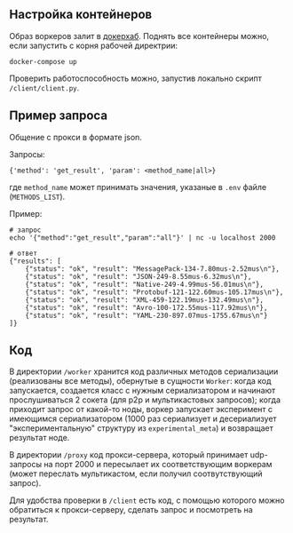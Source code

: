 ## Настройка контейнеров
Образ воркеров залит в [докерхаб](https://hub.docker.com/repository/docker/exponenci/compare-serializer/general). Поднять все контейнеры можно, если запустить c корня рабочей директрии: 
```
docker-compose up
```
Проверить работоспособность можно, запустив локально скрипт `/client/client.py`.

## Пример запроса
Общение с прокси в формате json.

Запросы: 
``` 
{'method': 'get_result', 'param': <method_name|all>}
```
где `method_name` может принимать значения, указаные в `.env` файле (`METHODS_LIST`).

Пример: 
``` 
# запрос
echo '{"method":"get_result","param":"all"}' | nc -u localhost 2000
```

```
# ответ
{"results": [
    {"status": "ok", "result": "MessagePack-134-7.80mus-2.52mus\n"}, 
    {"status": "ok", "result": "JSON-249-8.55mus-6.32mus\n"}, 
    {"status": "ok", "result": "Native-249-4.99mus-56.01mus\n"}, 
    {"status": "ok", "result": "Protobuf-121-122.60mus-105.17mus\n"}, 
    {"status": "ok", "result": "XML-459-122.19mus-132.49mus\n"}, 
    {"status": "ok", "result": "Avro-100-172.55mus-117.92mus\n"}, 
    {"status": "ok", "result": "YAML-230-897.07mus-1755.67mus\n"}
]}
```

## Код
В директории `/worker` хранится код различных методов сериализации (реализованы все методы), обернутые в сущности `Worker`: когда код запускается, создается класс с нужным сериализатором и начинают прослушиваться 2 сокета (для p2p и мультикастовых запросов); когда приходит запрос от какой-то ноды, воркер запускает эксперимент с имеющимся сериализатором (1000 раз сериализует и десериализует "экспериментальную" структуру из `experimental_meta`) и возвращает результат ноде. 

В директории `/proxy` код прокси-сервера, который принимает udp-запросы на порт 2000 и пересылает их соответствующим воркерам (может переслать мультикастом, если получил соотвутствующий запрос).

Для удобства проверки в `/client` есть код, с помощью которого можно обратиться к прокси-серверу, сделать запрос и посмотреть на результат.
